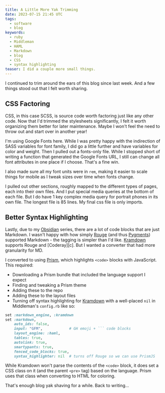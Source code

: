 ```yaml
---
title: A Little More Yak Trimming
date: 2023-07-15 21:45 UTC
tags:
  - software
  - blog
keywords:
  - ruby
  - Middleman
  - HAML
  - Markdown
  - blog
  - CSS
  - syntax highlighting
teaser: I did a couple more small things.
---
```


[prism]: https://prismjs.com/
[k]: https://kramdown.gettalong.org/
[obs]: /series/obsidian
[r]: https://github.com/rouge-ruby/rouge
[p]: https://pygments.org/

I continued to trim around the ears of this blog since last week. And a few things stood out that I felt worth sharing.

## CSS Factoring

CSS, in this case SCSS, is source code worth factoring just like any other code. Now that I'd trimmed the stylesheets significantly, I felt it worth organizing them better for later maintenance. Maybe I won't feel the need to throw out and start over in another year!

I'm using Google Fonts here. While I was pretty happy with the indirection of SASS variables for font family, I did go a little further and have variables for color and weight. Then I pulled out a fonts-only file. While I stopped short of writing a function that generated the Google Fonts URL, I still can change all font attributes in one place if I choose. That's a fine win.

I also made sure all my font units were in `rem`, making it easier to scale things for mobile as I tweak sizes over time when fonts change.

I pulled out other sections, roughly mapped to the different types of pages, each into their own files. And I put special media queries at the bottom of each file. But I do have 1 key complex media query for portrait phones in its own file. The longest file is 85 lines. My final css file is only imports.

## Better Syntax Highlighting

Lastly, due to my [Obsidian][obs] series, there are a lot of code blocks that are just Markdown. I wasn't happy with how simply [Rouge][r] (and thus [Pygments][p]) supported Markdown - the tagging is simpler than I'd like. [Kramdown][k] supports Rouge and [Coderay][c]. But I wanted a converter that had more granularity for MD.

I converted to using [Prism][prism], which highlights `<code>` blocks with JavaScript. This required:

- Downloading a Prism bundle that included the language support I expect
- Finding and tweaking a Prism theme
- Adding these to the repo
- Adding these to the layout files
- Turning off syntax highlighting for [Kramdown][k] with a well-placed `nil` in Middleman's `config.rb` like so:

```ruby
set :markdown_engine, :kramdown
set :markdown,
    auto_ids: false,
    input: "GFM",            # GH emoji + ``` code blocks
    layout_engine: :haml,
    tables: true,
    autolink: true,
    smartypants: true,
    fenced_code_blocks: true,
    syntax_highlighter: nil  # turns off Rouge so we can use PrismJS
```
While Kramdown won't parse the contents of the `<code>` block, it does set a CSS class on it (and the parent `<pre>` tag) based on the language. Prism uses that class when converting to HTML for coloring.

That's enough blog yak shaving for a while. Back to writing...
